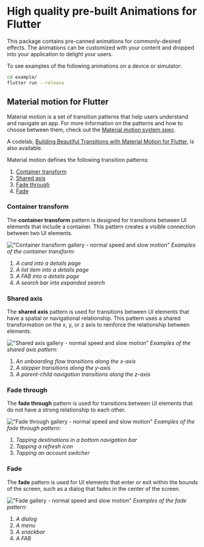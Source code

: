 # High quality pre-built Animations for Flutter

This package contains pre-canned animations for commonly-desired effects. The animations can be customized with your content and dropped into your application to delight your users.

To see examples of the following animations on a device or simulator:

```bash
cd example/
flutter run --release
```

## Material motion for Flutter

Material motion is a set of transition patterns that help users understand and navigate an app. For more information on the patterns and how to choose between them, check out the [Material motion system spec](https://material.io/design/motion/the-motion-system.html).

A codelab, [Building Beautiful Transitions with Material Motion for Flutter](https://codelabs.developers.google.com/codelabs/material-motion-flutter), is also available.

Material motion defines the following transition patterns:

1.  [Container transform](#container-transform)
2.  [Shared axis](#shared-axis)
3.  [Fade through](#fade-through)
4.  [Fade](#fade)

### Container transform

The **container transform** pattern is designed for transitions between UI elements that include a container. This pattern creates a visible connection between two UI elements.

!["Container transform gallery - normal speed and slow motion"](example/demo_gifs/container_transform_lineup.gif)
_Examples of the container transform:_

1.  _A card into a details page_
2.  _A list item into a details page_
3.  _A FAB into a details page_
4.  _A search bar into expanded search_

### Shared axis

The **shared axis** pattern is used for transitions between UI elements that
have a spatial or navigational relationship. This pattern uses a shared
transformation on the x, y, or z axis to reinforce the relationship between
elements.

!["Shared axis gallery - normal speed and slow motion"](example/demo_gifs/shared_axis_lineup.gif)
_Examples of the shared axis pattern:_

1.  _An onboarding flow transitions along the x-axis_
2.  _A stepper transitions along the y-axis_
3.  _A parent-child navigation transitions along the z-axis_

### Fade through

The **fade through** pattern is used for transitions between UI elements that do
not have a strong relationship to each other.

!["Fade through gallery - normal speed and slow motion"](example/demo_gifs/fade_through_lineup.gif)
_Examples of the fade through pattern:_

1.  _Tapping destinations in a bottom navigation bar_
2.  _Tapping a refresh icon_
3.  _Tapping an account switcher_

### Fade

The **fade** pattern is used for UI elements that enter or exit within the
bounds of the screen, such as a dialog that fades in the center of the screen.

!["Fade gallery - normal speed and slow motion"](example/demo_gifs/fade_lineup.gif)
_Examples of the fade pattern:_

1.  _A dialog_
2.  _A menu_
3.  _A snackbar_
4.  _A FAB_
